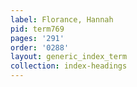 ```yaml
---
label: Florance, Hannah
pid: term769
pages: '291'
order: '0288'
layout: generic_index_term
collection: index-headings
---
```

